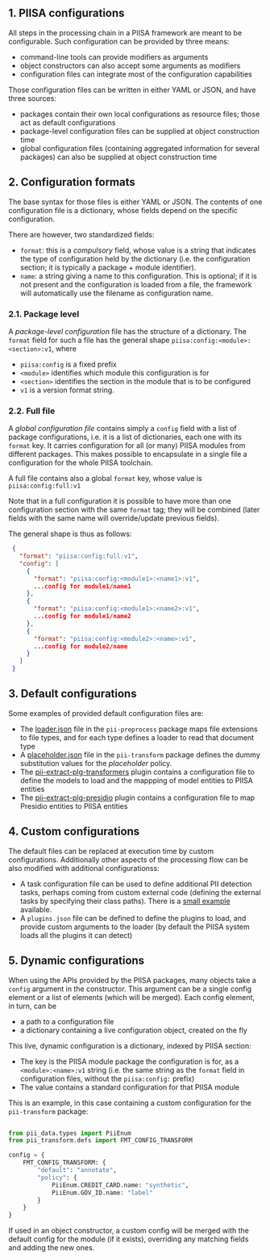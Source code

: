 ## 1. PIISA configurations

All steps in the processing chain in a PIISA framework are meant to be
configurable. Such configuration can be provided by three means:

 * command-line tools can provide modifiers as arguments
 * object constructors can also accept some arguments as modifiers
 * configuration files can integrate most of the configuration capabilities

Those configuration files can be written in either YAML or JSON, and have
three sources:

 * packages contain their own local configurations as resource files; those act
   as default configurations
 * package-level configuration files can be supplied at object construction time
 * global configuration files (containing aggregated information for several
   packages) can also be supplied at object construction time


## 2. Configuration formats

The base syntax for those files is either YAML or JSON. The contents of one
configuration file is a dictionary, whose fields depend on the specific
configuration.

There are however, two standardized fields:

 * `format`: this is a *compulsory* field, whose value is a string that
   indicates the type of configuration held by the dictionary (i.e. the
   configuration section; it is typically a package + module identifier).
 * `name`: a string giving a name to this configuration. This is optional;
   if it is not present and the configuration is loaded from a file, the
   framework will automatically use the filename as configuration name.


### 2.1. Package level

A _package-level configuration_ file has the structure of a dictionary. The
`format` field for such a file has the general shape 
`piisa:config:<module>:<section>:v1`, where

 * `piisa:config` is a fixed prefix
 * `<module>` identifies which module this configuration is for
 * `<section>` identifies the section in the module that is to be configured
 * `v1` is a version format string.

   
### 2.2. Full file

A _global configuration file_ contains simply a `config` field with a list
of package configurations, i.e. it is a list of dictionaries, each one with its
`format` key. It carries configuration for all (or many) PIISA modules from
different packages. This makes possible to encapsulate in a single file
a configuration for the whole PIISA toolchain.

A full file contains also a global `format` key, whose value is
`piisa:config:full:v1`

Note that in a full configuration it is possible to have more than one
configuration section with the same `format` tag; they will be combined (later
fields with the same name will override/update previous fields).

The general shape is thus as follows:


```JSON
 {
   "format": "piisa:config:full:v1",
   "config": [
     {
       "format": "piisa:config:<module1>:<name1>:v1",
       ...config for module1/name1
     },
	 {
       "format": "piisa:config:<module1>:<name2>:v1",
       ...config for module1/name2
     },
	 {
       "format": "piisa:config:<module2>:<name>:v1",
       ...config for module2/name
     }
   ]
 }
```



## 3. Default configurations

Some examples of provided default configuration files are:

* The [loader.json] file in the `pii-preprocess` package maps file extensions
  to file types, and for each type defines a loader to read that document type
* A [placeholder.json] file in the `pii-transform` package defines the dummy
  substitution values for the _placeholder_ policy.
* The [pii-extract-plg-transformers] plugin contains a configuration file to
  define the models to load and the mappping of model entities to PIISA entities
* The [pii-extract-plg-presidio] plugin contains a configuration file to map
  Presidio entities to PIISA entities


## 4. Custom configurations

The default files can be replaced at execution time by custom configurations.
Additionally other aspects of the processing flow can be also modified with
additional configurationss:

* A task configuration file can be used to define additional PII detection tasks,
  perhaps coming from custom external code (defining the external tasks by
  specifying their class paths). There is a [small example] available.
* A `plugins.json` file can be defined to define the plugins to load, and
  provide custom arguments to the loader (by default the PIISA system loads all
  the plugins it can detect)


## 5. Dynamic configurations

When using the APIs provided by the PIISA packages, many objects take a
`config` argument in the constructor. This argument can be a single config
element or a list of elements (which will be merged). Each config element, in
turn, can be
 * a path to a configuration file
 * a dictionary containing a live configuration object, created on the fly

This live, dynamic configuration is a dictionary, indexed by PIISA section:
 * The key is the PIISA module package the configuration is for, as a
   `<module>:<name>:v1` string (i.e. the same string as the `format` field
   in configuration files, without the `piisa:config:` prefix)
 * The value contains a standard configuration for that PIISA module

This is an example, in this case containing a custom configuration for the
`pii-transform` package:

```Python

from pii_data.types import PiiEnum
from pii_transform.defs import FMT_CONFIG_TRANSFORM

config = {
    FMT_CONFIG_TRANSFORM: {
        "default": "annotate",
        "policy": {
            PiiEnum.CREDIT_CARD.name: "synthetic",
            PiiEnum.GOV_ID.name: "label"
        }
    }
}
```

If used in an object constructor, a custom config will be merged with the default
config for the module (if it exists), overriding any matching fields and adding
the new ones.


[loader.json]: https://github.com/piisa/pii-preprocess/blob/main/src/pii_preprocess/resources/doc-loader.json
[placeholder.json]: https://github.com/piisa/pii-transform/blob/main/src/pii_transform/resources/placeholder.json
[small example]: https://github.com/piisa/pii-extract-base/blob/main/test/data/tasklist-example.json
[pii-extract-plg-presidio]: https://github.com/piisa/pii-extract-plg-presidio/blob/main/src/pii_extract_plg_presidio/resources/plugin-config.json
[pii-extract-plg-transformers]: https://github.com/piisa/pii-extract-plg-transformers/blob/main/src/pii_extract_plg_transformers/resources/plugin-config.json
